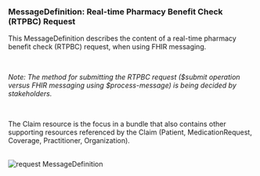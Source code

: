 ### MessageDefinition: Real-time Pharmacy Benefit Check (RTPBC) Request

This MessageDefinition describes the content of a real-time pharmacy benefit check (RTPBC) request, when using FHIR messaging.

<br>

*Note: The method for submitting the RTPBC request ($submit operation versus FHIR messaging using $process-message) is being decided by stakeholders.*


<br>

The Claim resource is the focus in a bundle that also contains other supporting resources referenced by the Claim (Patient, MedicationRequest, Coverage, Practitioner, Organization).

<br>

<div><img src="https://www.frankmckinney.com/carin-rtpbc/request-message-definition.png" alt="request MessageDefinition"></div>

<br/>